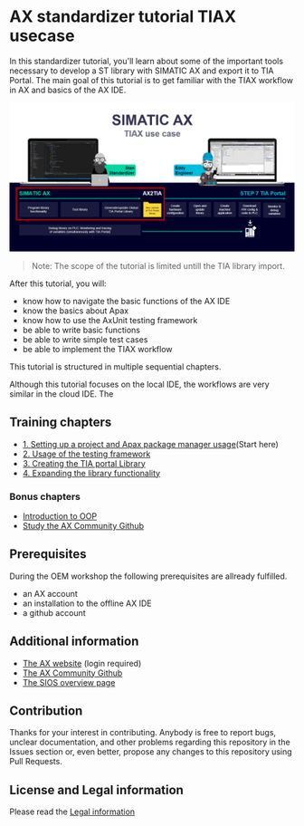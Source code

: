 # AX standardizer tutorial TIAX usecase

In this standardizer tutorial, you'll learn about some of the important tools necessary to develop a ST library with SIMATIC AX and export it to TIA Portal.
The main goal of this tutorial is to get familiar with the TIAX workflow in AX and basics of the AX IDE.

![drawing](./doc/assets/20230601_131802_image.png)

> Note: The scope of the tutorial is limited untill the TIA library import.

After this tutorial, you will:

- know how to navigate the basic functions of the AX IDE
- know the basics about Apax
- know how to use the AxUnit testing framework
- be able to write basic functions
- be able to write simple test cases
- be able to implement the TIAX workflow

This tutorial is structured in multiple sequential chapters.

Although this tutorial focuses on the local IDE, the workflows are very similar in the cloud IDE.
The

## Training chapters

- [1. Setting up a project and Apax package manager usage](./doc/1-setup.md)(Start here)
- [2. Usage of the testing framework](./doc/2-testing-framework.md)
- [3. Creating the TIA portal Library](./doc/3-exportToTia.md)
- [4. Expanding the library functionality](./doc/4-programmingOwn.md)

### Bonus chapters

- [Introduction to OOP](./doc/oop-introduction.md)
- [Study the AX Community Github](https://github.com/simatic-ax)

## Prerequisites

During the OEM workshop the following prerequisites are allready fulfilled.

- an AX account
- an installation to the offline AX IDE
- a github account

## Additional information

- [The AX website](https://axcite.me) (login required)
- [The AX Community Github](https://github.com/simatic-ax)
- [The SIOS overview page](https://support.industry.siemens.com/cs/document/109815017)

## Contribution

Thanks for your interest in contributing. Anybody is free to report bugs, unclear documentation, and other problems regarding this repository in the Issues section or, even better, propose any changes to this repository using Pull Requests.

## License and Legal information

Please read the [Legal information](LICENSE.md)
